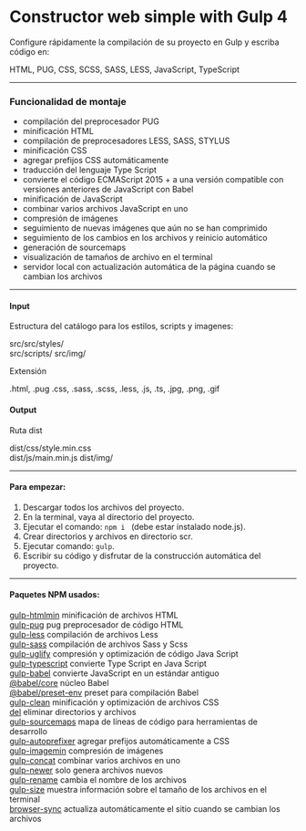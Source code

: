 # Constructor web simple with Gulp 4

Configure rápidamente la compilación de su proyecto en Gulp y escriba código en:

HTML, PUG, CSS, SCSS, SASS, LESS, JavaScript, TypeScript

---

### Funcionalidad de montaje

- compilación del preprocesador PUG
- minificación HTML
- compilación de preprocesadores LESS, SASS, STYLUS
- minificación CSS
- agregar prefijos CSS automáticamente
- traducción del lenguaje Type Script
- convierte el código ECMAScript 2015 + a una versión compatible con versiones anteriores de JavaScript con Babel
- minificación de JavaScript
- combinar varios archivos JavaScript en uno
- compresión de imágenes
- seguimiento de nuevas imágenes que aún no se han comprimido
- seguimiento de los cambios en los archivos y reinicio automático
- generación de sourcemaps
- visualización de tamaños de archivo en el terminal
- servidor local con actualización automática de la página cuando se cambian los archivos
---

#### Input

Estructura del catálogo para los estilos, scripts y imagenes:

src/src/styles/  
src/scripts/
src/img/

Extensión

.html, .pug .css, .sass, .scss, .less, .js, .ts, .jpg, .png, .gif

#### Output

Ruta dist  

dist/css/style.min.css  
dist/js/main.min.js 
dist/img/

---

#### Para empezar:

1. Descargar todos los archivos del proyecto.
2. En la terminal, vaya al directorio del proyecto.
3. Ejecutar el comando: <code>npm i </code> (debe estar instalado node.js).
4. Crear directorios y archivos en directorio scr.
5. Ejecutar comando: <code>gulp</code>.
6. Escribir su código y disfrutar de la construcción automática del proyecto.

---

#### Paquetes NPM usados:

[gulp-htmlmin](https://www.npmjs.com/package/gulp-htmlmin) minificación de archivos HTML  
[gulp-pug](https://www.npmjs.com/package/gulp-pug) pug preprocesador de código HTML  
[gulp-less](https://www.npmjs.com/package/gulp-less) compilación de archivos Less  
[gulp-sass](https://www.npmjs.com/package/gulp-sass) compilación de archivos Sass y Scss  
[gulp-uglify](https://www.npmjs.com/package/gulp-uglify) compresión y optimización de código Java Script  
[gulp-typescript](https://www.npmjs.com/package/gulp-typescript) convierte Type Script en Java Script  
[gulp-babel](https://www.npmjs.com/package/gulp-babel) convierte JavaScript en un estándar antiguo  
[@babel/core](https://www.npmjs.com/package/@babel/core) núcleo Babel  
[@babel/preset-env](https://www.npmjs.com/package/@babel/preset-env) preset para compilación Babel  
[gulp-clean](https://www.npmjs.com/package/gulp-clean) minificación y optimización de archivos CSS  
[del](https://www.npmjs.com/package/del) eliminar directorios y archivos  
[gulp-sourcemaps](https://www.npmjs.com/package/gulp-sourcemaps) mapa de líneas de código para herramientas de desarrollo  
[gulp-autoprefixer](https://www.npmjs.com/package/gulp-autoprefixer) agregar prefijos automáticamente a CSS  
[gulp-imagemin](https://www.npmjs.com/package/gulp-imagemin) compresión de imágenes  
[gulp-concat](https://www.npmjs.com/package/gulp-concat) combinar varios archivos en uno  
[gulp-newer](https://www.npmjs.com/package/gulp-newer) solo genera archivos nuevos  
[gulp-rename](https://www.npmjs.com/package/gulp-rename) cambia el nombre de los archivos  
[gulp-size](https://www.npmjs.com/package/gulp-size) muestra información sobre el tamaño de los archivos en el terminal  
[browser-sync](https://www.npmjs.com/package/browser-sync) actualiza automáticamente el sitio cuando se cambian los archivos  
